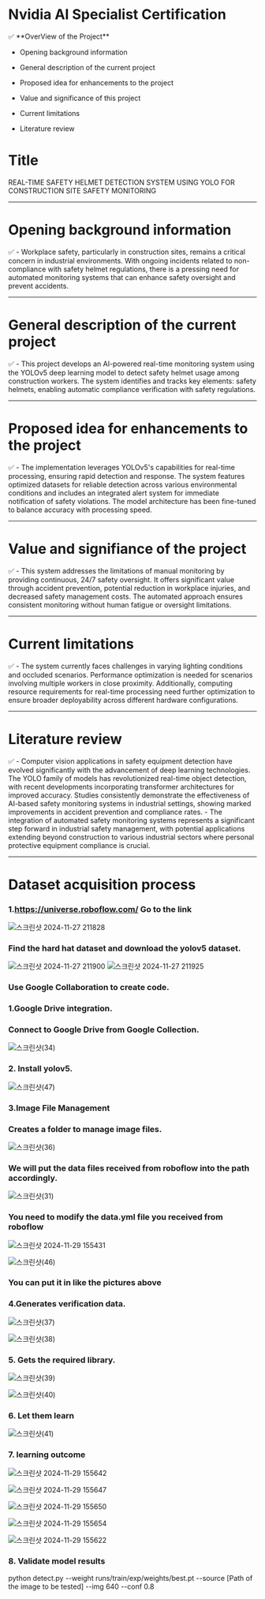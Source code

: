 # **Nvidia AI Specialist Certification**

<aside>
✅ **OverView of the Project**

- Opening background information 

- General description of the current project 

- Proposed idea for enhancements to the project 

- Value and significance of this project 

- Current limitations 

- Literature review

</aside>

# Title

REAL-TIME SAFETY HELMET DETECTION SYSTEM USING YOLO FOR CONSTRUCTION SITE SAFETY MONITORING

---

# Opening background information

<aside>
✅ - Workplace safety, particularly in construction sites, remains a critical concern in industrial environments. With ongoing incidents related to non-compliance with safety helmet regulations, there is a pressing need for automated monitoring systems that can enhance safety oversight and prevent accidents.

</aside>

---


# General description of the current project

<aside>
✅ - This project develops an AI-powered real-time monitoring system using the YOLOv5 deep learning model to detect safety helmet usage among construction workers. The system identifies and tracks key elements: safety helmets, enabling automatic compliance verification with safety regulations.

</aside>

---


# **Proposed idea for enhancements to the project**

<aside>
✅ - The implementation leverages YOLOv5's capabilities for real-time processing, ensuring rapid detection and response. The system features optimized datasets for reliable detection across various environmental conditions and includes an integrated alert system for immediate notification of safety violations. The model architecture has been fine-tuned to balance accuracy with processing speed.

</aside>

---


# Value and signifiance of the project

<aside>
✅ - This system addresses the limitations of manual monitoring by providing continuous, 24/7 safety oversight. It offers significant value through accident prevention, potential reduction in workplace injuries, and decreased safety management costs. The automated approach ensures consistent monitoring without human fatigue or oversight limitations.

</aside>

---


# **Current limitations**

<aside>
✅ - The system currently faces challenges in varying lighting conditions and occluded scenarios. Performance optimization is needed for scenarios involving multiple workers in close proximity. Additionally, computing resource requirements for real-time processing need further optimization to ensure broader deployability across different hardware configurations.

</aside>

---


# **Literature review**

<aside>
✅ - Computer vision applications in safety equipment detection have evolved significantly with the advancement of deep learning technologies. The YOLO family of models has revolutionized real-time object detection, with recent developments incorporating transformer architectures for improved accuracy. Studies consistently demonstrate the effectiveness of AI-based safety monitoring systems in industrial settings, showing marked improvements in accident prevention and compliance rates.
- The integration of automated safety monitoring systems represents a significant step forward in industrial safety management, with potential applications extending beyond construction to various industrial sectors where personal protective equipment compliance is crucial.

</aside>

---

# **Dataset acquisition process**

### 1.https://universe.roboflow.com/ Go to the link

![스크린샷 2024-11-27 211828](https://github.com/user-attachments/assets/36de3ae2-b25a-47f7-9dbd-bddf2ea1a71f)


### Find the hard hat dataset and download the yolov5 dataset.

![스크린샷 2024-11-27 211900](https://github.com/user-attachments/assets/e0ee67a6-3ddd-454a-b814-84bc4539fadf)
![스크린샷 2024-11-27 211925](https://github.com/user-attachments/assets/6ec875a0-6cbc-4e56-8dbe-4b5d91a511c0)

### Use Google Collaboration to create code.

### 1.Google Drive integration.

### Connect to Google Drive from Google Collection.
![스크린샷(34)](https://github.com/user-attachments/assets/a7f4426b-68b5-49be-a673-c073272c07f2)


### 2. Install yolov5.
![스크린샷(47)](https://github.com/user-attachments/assets/e914556a-a768-4e79-bd89-1dfab27556cf)

### 3.Image File Management

### Creates a folder to manage image files.
![스크린샷(36)](https://github.com/user-attachments/assets/0bbb8d2e-55fb-44b8-899f-ed0b27ec426d)

### We will put the data files received from roboflow into the path accordingly.

![스크린샷(31)](https://github.com/user-attachments/assets/d7fff744-6e16-49dd-aa1f-8d72a143f434)

### You need to modify the data.yml file you received from roboflow

![스크린샷 2024-11-29 155431](https://github.com/user-attachments/assets/f67e9dbf-ddf8-4f0a-b50e-61fd42ed961d)

![스크린샷(46)](https://github.com/user-attachments/assets/1684c4dc-ea7b-41a1-8a93-f866c1369c4e)
### You can put it in like the pictures above


### 4.Generates verification data.

![스크린샷(37)](https://github.com/user-attachments/assets/4f7c1df9-6864-4c13-877c-a25fbb20adca)

![스크린샷(38)](https://github.com/user-attachments/assets/59eba4c0-a985-47c6-9647-e3c4c0a34cf1)

### 5. Gets the required library.

![스크린샷(39)](https://github.com/user-attachments/assets/7b43e8ce-0892-4ec8-8a8e-1a678d8ab9c9)

![스크린샷(40)](https://github.com/user-attachments/assets/06fcbfbe-5ff1-4211-a824-c8c8571ddfb3)

### 6. Let them learn

![스크린샷(41)](https://github.com/user-attachments/assets/806bdfbf-6bf8-429b-8869-2ac7a289e62e)

### 7. learning outcome

![스크린샷 2024-11-29 155642](https://github.com/user-attachments/assets/5e618389-23db-4da7-b993-5b5f543d7131)

![스크린샷 2024-11-29 155647](https://github.com/user-attachments/assets/0a2838f3-b8e0-48a1-b4bf-601ef9eafe84)

![스크린샷 2024-11-29 155650](https://github.com/user-attachments/assets/c5be30da-cca7-4a94-887d-8e65b6207d40)

![스크린샷 2024-11-29 155654](https://github.com/user-attachments/assets/26c49fdd-5ced-4f16-bca2-3f8066514e4c)

![스크린샷 2024-11-29 155622](https://github.com/user-attachments/assets/c8656ca4-a1b5-4eb1-a257-e42a48b79408)


### 8. Validate model results
python detect.py --weight runs/train/exp/weights/best.pt --source [Path of the image to be tested] --img 640 --conf 0.8
